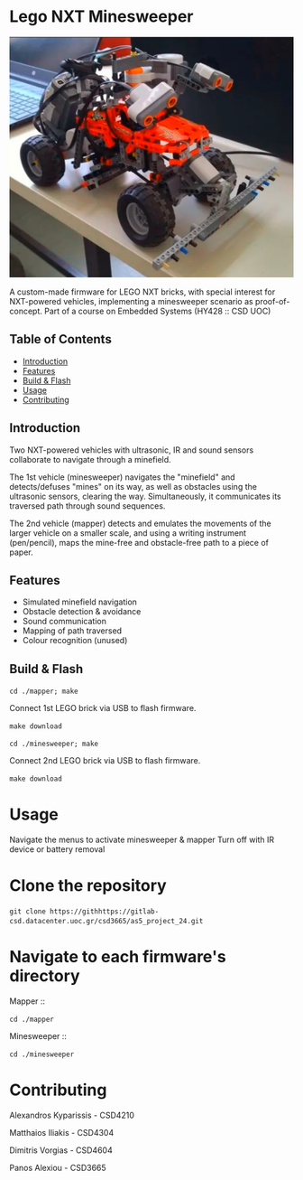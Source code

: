# Lego NXT Minesweeper

![Minesweeper Vehicle](assets/minesweeper.jpg)

  A custom-made firmware for LEGO NXT bricks, with special interest for NXT-powered vehicles, implementing a minesweeper scenario as proof-of-concept.
  Part of a course on Embedded Systems (HY428 :: CSD UOC)

## Table of Contents

- [Introduction](#introduction)
- [Features](#features)
- [Build & Flash](#build)
- [Usage](#usage)
- [Contributing](#contributing)

## Introduction

  Two NXT-powered vehicles with ultrasonic, IR and sound sensors collaborate to navigate through a minefield.

  The 1st vehicle (minesweeper) navigates the "minefield" and detects/defuses "mines" on its way, as well as obstacles using the ultrasonic sensors, clearing the way. Simultaneously, it communicates its traversed path through sound sequences.

  The 2nd vehicle (mapper) detects and emulates the movements of the larger vehicle on a smaller scale, and using a writing instrument (pen/pencil), maps the mine-free and obstacle-free path to a piece of paper.

## Features

- Simulated minefield navigation
- Obstacle detection & avoidance
- Sound communication
- Mapping of path traversed
- Colour recognition (unused)

## Build & Flash

```cd ./mapper; make```

Connect 1st LEGO brick via USB to flash firmware.

```make download```

```cd ./minesweeper; make```

Connect 2nd LEGO brick via USB to flash firmware.

```make download```

# Usage

Navigate the menus to activate minesweeper & mapper
Turn off with IR device or battery removal

# Clone the repository
```git clone https://githhttps://gitlab-csd.datacenter.uoc.gr/csd3665/as5_project_24.git```

# Navigate to each firmware's directory
 Mapper ::

```cd ./mapper```

 Minesweeper ::
 
```cd ./minesweeper```

# Contributing

Alexandros Kyparissis - CSD4210

Matthaios Iliakis - CSD4304

Dimitris Vorgias - CSD4604

Panos Alexiou - CSD3665
